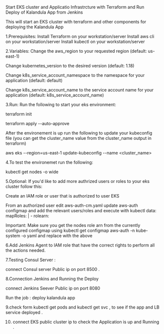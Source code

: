 Start EKS cluster and Applicatio Infrastrcture  with Terraform and Run Deploy of Kalandula App from Jenkins 

This will start an EKS cluster with terraform and other components for deploying the Kalandula App


1.Prerequisites:
Install Terraform on your workstation/server
Install aws cli on your workstation/server
Install kubectl on your workstation/server


2.Variables:
Change the aws_region to your requested region (default: us-east-1)

Change kubernetes_version to the desired version (default: 1.18)

Change k8s_service_account_namespace to the namespace for your application (default: default)

Change k8s_service_account_name to the service account name for your application (default: k8s_service_account_name)


3.Run:
Run the following to start your eks environment:

terraform init

terraform apply --auto-approve

After the environement is up run the following to update your kubeconfig file (you can get the cluster_name value from the cluster_name output in terraform)

aws eks --region=us-east-1 update-kubeconfig --name <cluster_name>


4.To test the environemet run the following:

kubectl get nodes -o wide

5.Optional:
If you'd like to add more authrized users or roles to your eks cluster follow this:

Create an IAM role or user that is authorized to user EKS

From an authorized user edit aws-auth-cm.yaml update aws-auth configmap and add the relevant users/roles and execute with kubectl
data:
  mapRoles: |
    - rolearn: <Replace with ARN of your EKS nodes role>
      
Important: Make sure you get the nodes role arn from the currently configured configmap using kubectl get configmap aws-auth -n kube-system -o yaml and replace with the above <Replace with ARN of your EKS nodes role>

6.Add Jenkins Agent to IAM role that have the correct rights to perform all the actions needed.

7.Testing Consul Server :

connect Consul server Public ip on port 8500 .

8.Connection Jenkins and Running the Deploy 

connect Jenkins Seever Public ip on port 8080 

Run the job : deploy kalandula app 

9.check form kubectl get pods and kubectl get svc , to see if the app and LB service deployed .

10. connect EKS public cluster ip to check the Application is up and Running .
